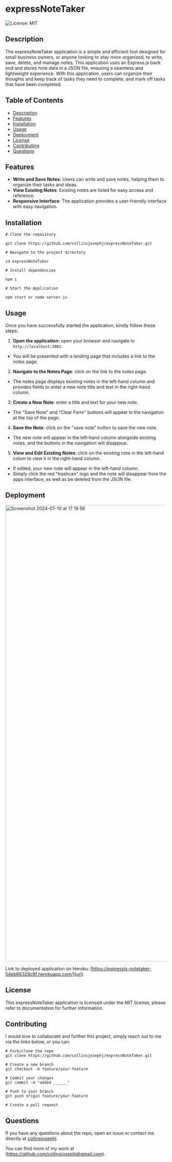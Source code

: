 # expressNoteTaker

  ![License: MIT](https://img.shields.io/badge/License-MIT-yellow.svg)

## Description

The expressNoteTaker application is a simple and efficient tool designed for small business owners, or anyone looking to stay more organized, to write, save, delete, and manage notes. This application uses an Express.js back end and stores note data in a JSON file, ensuring a seamless and lightweight experience. With this application, users can organize their thoughts and keep track of tasks they need to complete, and mark off tasks that have been completed. 

## Table of Contents

- [Description](#description)
- [Features](#features)
- [Installation](#installation)
- [Usage](#usage)
- [Deployment](#deployment)
- [License](#license)
- [Contributing](#contributing)
- [Questions](#questions)

## Features

- **Write and Save Notes**: Users can write and save notes, helping them to organize their tasks and ideas.
- **View Existing Notes**: Existing notes are listed for easy access and reference.
- **Responsive Interface**: The application provides a user-friendly interface with easy navigation.

## Installation
```
# Clone the repository

git clone https://github.com/collinsjosephj/expressNoteTaker.git

# Navigate to the project directory

cd expressNoteTaker

# Install dependencies

npm i

# Start the Application

npm start or node server.js
```

## Usage

Once you have successfully started the application, kindly follow these steps:

1. **Open the application:** open your browser and navigate to `http://localhost:3002`.
  - You will be presented with a landing page that includes a link to the notes page.

2. **Navigate to the Notes Page**: click on the link to the notes page.
  - The notes page displays existing notes in the left-hand column and provides fields to enter a new note title and text in the right-hand column.
    
3.  **Create a New Note**: enter a title and text for your new note.
  - The "Save Note" and "Clear Form" buttons will appear in the navigation at the top of the page.

4.  **Save the Note**: click on the "save note" button to save the new note.
  - The new note will appear in the left-hand column alongside existing notes, and the buttons in the navigation will disappear.

5.  **View and Edit Existing Notes**: click on the existing note in the left-hand colum to view it in the right-hand column.
  - If edited, your new note will appear in the left-hand column.
  - Simply click the red "trashcan" logo and the note will disappear from the apps interface, as well as be deleted from the JSON file.

## Deployment

<img width="1424" alt="Screenshot 2024-07-10 at 17 19 56" src="https://github.com/collinsjosephj/expressNoteTaker/assets/156174614/87277b17-492c-40b4-a42a-b1eb6765d49f">

Link to deployed application on Heroku: [https://expressjs-notetaker-54eb66328c8f.herokuapp.com/](url)

## License

This expressNoteTaker application is licensed under the MIT license, please refer to documentation for further information. 

## Contributing

I would love to collaborate and further this project, simply reach out to me via the links below, or you can:

```
# Fork/clone the repo
git clone https://github.com/collinsjosephj/expressNoteTaker.git

# Create a new branch
git checkout -b feature/your-feature

# Commit your changes
git commit -m "added ______"

# Push to your branch
git push origin feature/your-feature

# Create a pull request
```
## Questions

If you have any questions about the repo, open an issue or contact me directly at 
[collinsjosephj](mailto:collinsjosephj). 

You can find more of my work at 
(https://github.com/collinsjosephj@gmail.com).



